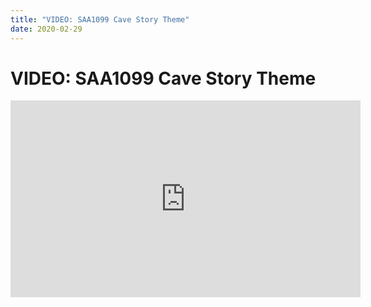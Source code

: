 ```yaml
---
title: "VIDEO: SAA1099 Cave Story Theme"
date: 2020-02-29
---
```

# VIDEO: SAA1099 Cave Story Theme
<iframe width="560" height="315" src="https://www.youtube.com/embed/EiNEoWkB3eo" frameborder="0" allow="accelerometer; autoplay; encrypted-media; gyroscope; picture-in-picture" allowfullscreen></iframe>
